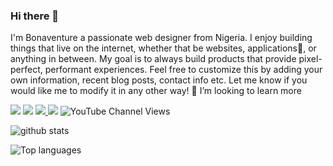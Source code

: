 ### Hi there 👋
I'm Bonaventure
a passionate web designer from Nigeria. 
I enjoy building things that live on the internet, whether that be websites, applications🤔, or anything in between. 
My goal is to always build products that provide pixel-perfect, performant experiences.
Feel free to customize this by adding your own information, recent blog posts, contact info etc. 
Let me know if you would like me to modify it in any other way!
👯 I’m looking to learn more

<img src="https://img.shields.io/badge/-HTML-e34f26?logo=html5&logoColor=fff">  <img src="https://img.shields.io/badge/-CSS3-1572B6?logo=CSS3&logoColor=fff"> <a href="https://www.facebook.com/profile.php?id=100058956129547"> <img src="https://img.shields.io/badge/-FACEBOOK-0866FF?logo=FACEBOOK&logoColor=fff"> </a>  <img src="https://img.shields.io/badge/-YOUTUBE-FF0000?logo=YOUTUBE&logoColor=fff">  ![YouTube Channel Views](https://img.shields.io/youtube/channel/views/UCRFC7WyHl7f2hCg8sXg-qwQ?style=social)


![github stats](https://github-readme-stats.vercel.app/api?username=santexbona&count_private=true&show_icons=true&theme=radical)

![Top languages](https://github-readme-stats.vercel.app/api/top-langs/?username=SANTEXBONA&show_icons=true&theme=radical)
